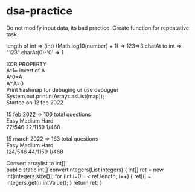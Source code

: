 # dsa-practice
Do not modify input data, its bad practice.
Create function for repeatative task.

length of int => (int) (Math.log10(number) + 1) => 123=>3
chatAt to int => "123".charAt(0)-'0' => 1

XOR PROPERTY<br>
A^1= invert of A<br>
A^0=A<br>
A'^A=0<br>
Print hashmap for debuging or use debugger<br>
System.out.println(Arrays.asList(map));<br>
Started on 12 feb 2022

15 feb 2022 => 100 total questions <br>
Easy   Medium  Hard<br>
77/546 22/1159 1/468<br>

15 march 2022 => 163 total questions <br>
Easy   Medium  Hard<br>
124/546 44/1159 1/468<br>


Convert arraylist to int[]<br>
public static int[] convertIntegers(List<Integer> integers)
{
    int[] ret = new int[integers.size()];
    for (int i=0; i < ret.length; i++)
    {
        ret[i] = integers.get(i).intValue();
    }
    return ret;
}
